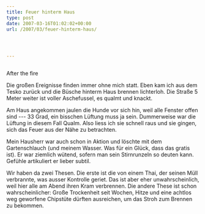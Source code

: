 ```yaml
---
title: Feuer hinterm Haus
type: post
date: 2007-03-16T01:02:02+00:00
url: /2007/03/feuer-hinterm-haus/




---
```

<div class="flickr">
  <a href="http://www.flickr.com/photos/schreibblogade/422828457/"><img src="//farm1.static.flickr.com/167/422828457_09b0d03ce2.jpg" class="flickr-photo" alt="" /></a></p>

  <p>
    After the fire
  </p>
</div>

Die großen Ereignisse finden immer ohne mich statt. Eben kam ich aus dem Tesko zurück und die Büsche hinterm Haus brennen lichterloh. Die Straße 5 Meter weiter ist voller Aschefussel, es qualmt und knackt.

Am Haus angekommen jaulen die Hunde vor sich hin, weil alle Fenster offen sind --- 33 Grad, ein bisschen Lüftung muss ja sein. Dummerweise war die Lüftung in diesem Fall Qualm. Also liess ich sie schnell raus und sie gingen, sich das Feuer aus der Nähe zu betrachten.

Mein Hausherr war auch schon in Aktion und löschte mit dem Gartenschlauch (und meinem Wasser. Was für ein Glück, dass das gratis ist). Er war ziemlich wütend, sofern man sein Stirnrunzeln so deuten kann. Gefühle artikuliert er lieber subtil.

Wir haben da zwei Thesen. Die erste ist die von einem Thai, der seinen Müll verbrannte, was ausser Kontrolle geriet. Das ist aber eher unwahrscheinlich, weil hier alle am Abend ihren Kram verbrennen. Die andere These ist schon wahrscheinlicher: Große Trockenheit seit Wochen, Hitze und eine achtlos weg geworfene Chipstüte dürften ausreichen, um das Stroh zum Brennen zu bekommen.
